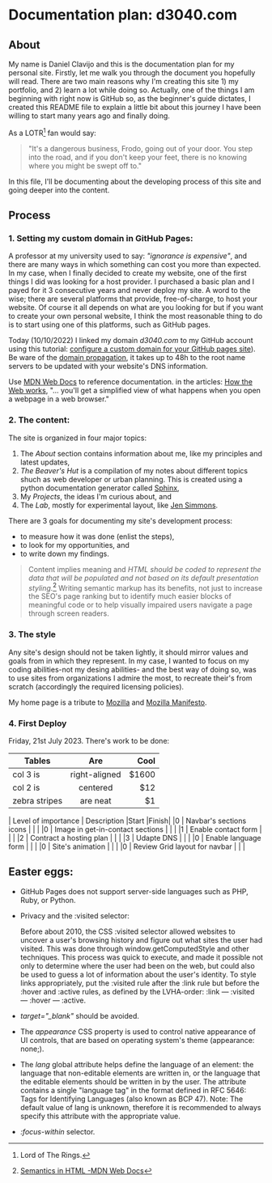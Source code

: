 # Documentation plan: d3040.com

## About

My name is Daniel Clavijo and this is the documentation plan for my personal site. Firstly, let me walk you through the document you hopefully will read. There are two main reasons why I'm creating this site 1) my portfolio, and 2) learn a lot while doing so. Actually, one of the things I am beginning with right now is GitHub so, as the beginner's guide dictates, I created this README file to explain a little bit about this journey I have been willing to start many years ago and finally doing.

As a LOTR[^1] fan would say:

> "It's a dangerous business, Frodo, going out of your door. You step into the road, and if you don't keep your feet, there is no knowing where you might be swept off to."

In this file, I'll be documenting about the developing process of this site and going deeper into the content.

## Process

### 1. Setting my custom domain in GitHub Pages:

A professor at my university used to say: *"ignorance is expensive"*, and there are many ways in which something can cost you more than expected. In my case, when I finally decided to create my website, one of the first things I did was looking for a host provider. I purchased a basic plan and I payed for it 3 consecutive years and never deploy my site. A word to the wise; there are several platforms that provide, free-of-charge, to host your website. Of course it all depends on what are you looking for but if you want to create your own personal website, I think the most reasonable thing to do is to start using one of this platforms, such as GitHub pages.

Today (10/10/2022) I linked my domain _d3040.com_ to my GitHub account using this tutorial: [configure a custom domain for your GitHub pages site](https://docs.github.com/en/pages/configuring-a-custom-domain-for-your-github-pages-site)). Be ware of the [domain propagation](https://whyandhowto.com/thecnical/what-is-domain-propagation), it takes up to 48h to the root name servers to be updated with your website's DNS information.

Use [MDN Web Docs](https://developer.mozilla.org/) to reference documentation. in the articles: [How the Web works](https://developer.mozilla.org/en-US/docs/Learn/Getting_started_with_the_web/How_the_Web_works), "... you'll get a simplified view of what happens when you open a webpage in a web browser."

### 2. The content:

The site is organized in four major topics:

1. The _About_ section contains information about me, like my principles and latest updates,
2. _The Beaver's Hut_ is a compilation of my notes about different topics shuch as web developer or urban planning. This is created using a python documentation generator called [Sphinx](https://www.sphinx-doc.org/en/master/index.html),
3. My _Projects_, the ideas I'm curious about, and
4. The _Lab_, mostly for experimental layout, like [Jen Simmons](https://labs.jensimmons.com/).

There are 3 goals for documenting my site's development process:

* to measure how it was done (enlist the steps),
* to look for my opportunities, and
* to write down my findings.

> Content implies meaning and _HTML should be coded to represent the data that will be populated and not based on its default presentation styling._[^3] Writing semantic markup has its benefits, not just to increase the SEO's page ranking but to identify much easier blocks of meaningful code or to help visually impaired users navigate a page through screen readers.

### 3. The style

Any site's design should not be taken lightly, it should mirror values and goals from in which they represent. In my case, I wanted to focus on my coding abilities-not my desing abilities- and the best way of doing so, was to use sites from organizations I admire the most, to recreate their's from scratch (accordingly the required licensing policies).

My home page is a tribute to [Mozilla](https://www.mozilla.org/) and [Mozilla Manifesto](https://www.mozilla.org/en-US/about/manifesto/).

### 4. First Deploy

Friday, 21st July 2023. There's work to be done:

| Tables        | Are           | Cool  |
| ------------- |:-------------:| -----:|
| col 3 is      | right-aligned | $1600 |
| col 2 is      | centered      |   $12 |
| zebra stripes | are neat      |    $1 |


| Level of importance | Description                             |Start |Finish|
|0 										|	Navbar's sections icons									|			 |			|
|0 										|	Image in get-in-contact sections				|			 |			|
|1 										|	Enable contact form 										|			 |			|
|2 										|	Contract a hosting plan									|			 |			|
|3 										|	Udapte DNS 															|			 |			|
|0 										|	Enable language form 										|			 |			|
|0 										|	Site's animation												|			 |			|
|0 										|	Review Grid layout for navbar						|			 |			|

## Easter eggs:

* GitHub Pages does not support server-side languages such as PHP, Ruby, or Python.
* Privacy and the :visited selector:

	Before about 2010, the CSS :visited selector allowed websites to uncover a user's browsing history and figure out what sites the user had visited. This was done through window.getComputedStyle and other techniques. This process was quick to execute, and made it possible not only to determine where the user had been on the web, but could also be used to guess a lot of information about the user's identity. To style links appropriately, put the :visited rule after the :link rule but before the :hover and :active rules, as defined by the LVHA-order: :link — :visited — :hover — :active.

* *target="_blank"* should be avoided.
* The _appearance_ CSS property is used to control native appearance of UI controls, that are based on operating system's theme (appearance: none;).
* The _lang_ global attribute helps define the language of an element: the language that non-editable elements are written in, or the language that the editable elements should be written in by the user. The attribute contains a single "language tag" in the format defined in RFC 5646: Tags for Identifying Languages (also known as BCP 47). Note: The default value of lang is unknown, therefore it is recommended to always specify this attribute with the appropriate value.
* _:focus-within_ selector.


[^1]: Lord of The Rings.
[^2]: got the idea from [Jen Simmons's lab](https://labs.jensimmons.com)
[^3]: [Semantics in HTML -MDN Web Docs](https://developer.mozilla.org/en-US/docs/Glossary/Semantics#semantics_in_html)
